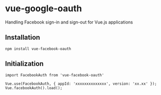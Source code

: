 # vue-google-oauth
Handling Facebook sign-in and sign-out for Vue.js applications

## Installation
```
npm install vue-facebook-oauth
```

## Initialization
```
import FacebookAuth from 'vue-facebook-oauth'

Vue.use(FacebookAuth, { appId: 'xxxxxxxxxxxxxx', version: 'xx.xx' });
Vue.facebookAuth().load();
```

